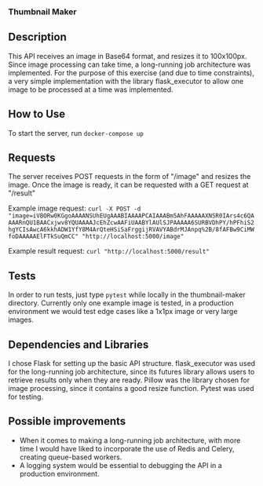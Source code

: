 ### Thumbnail Maker

## Description
This API receives an image in Base64 format, and resizes it to 100x100px. Since image processing can take time, a long-running job architecture was implemented. For the purpose of this exercise (and due to time constraints), a very simple implementation with the library flask_executor to allow one image to be processed at a time was implemented.

## How to Use
To start the server, run `docker-compose up`

## Requests
The server receives POST requests in the form of "/image" and resizes the image. Once the image is ready, it can be requested with a GET request at "/result"

Example image request:
`curl -X POST -d "image=iVBORw0KGgoAAAANSUhEUgAAABIAAAAPCAIAAABm5AhFAAAAAXNSR0IArs4c6QAAAARnQU1BAACxjwv8YQUAAAAJcEhZcwAAFiUAABYlAUlSJPAAAAA6SURBVDhPY/hPFhiS2hgYCIsAwcA6kkhADW1YfY8M4ArQteHSiSaFrggijRVAVYABdrMJAnpq%2B/8fAFBw9CiMWfoDAAAAAElFTkSuQmCC" "http://localhost:5000/image"`

Example result request:
`curl "http://localhost:5000/result"`

## Tests
In order to run tests, just type `pytest` while locally in the thumbnail-maker directory. Currently only one example image is tested, in a production environment we would test edge cases like a 1x1px image or very large images. 

## Dependencies and Libraries
I chose Flask for setting up the basic API structure. flask_executor was used for the long-running job architecture, since its futures library allows users to retrieve results only when they are ready. Pillow was the library chosen for image processing, since it contains a good resize function. Pytest was used for testing.

## Possible improvements
- When it comes to making a long-running job architecture, with more time I would have liked to incorporate the use of Redis and Celery, creating queue-based workers.
- A logging system would be essential to debugging the API in a production environment.